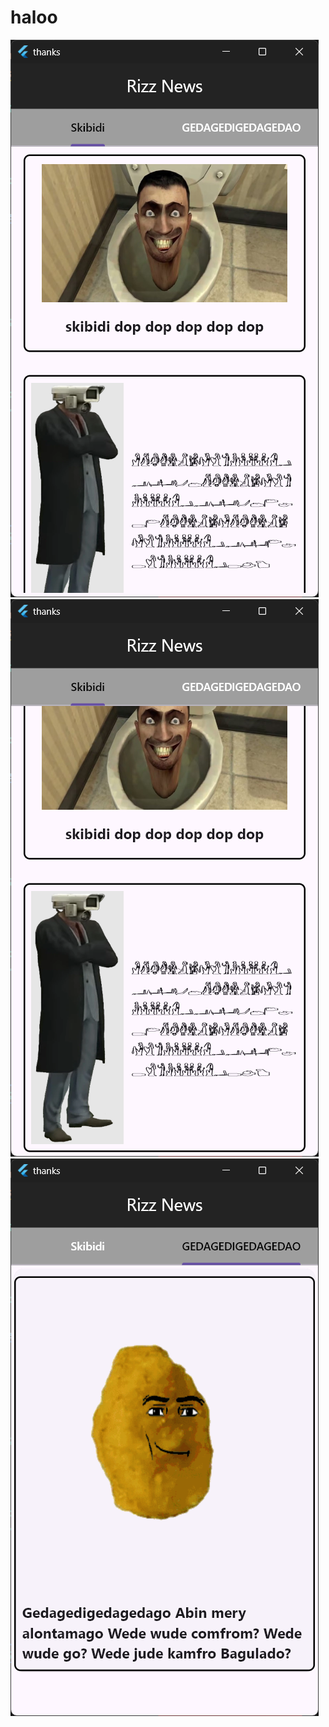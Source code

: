 # haloo

<img src="screenshot/Screenshot 2024-08-24 202555.png"/>
<img src="screenshot/Screenshot 2024-08-24 202602.png"/>
<img src="screenshot/Screenshot 2024-08-24 202620.png"/>
